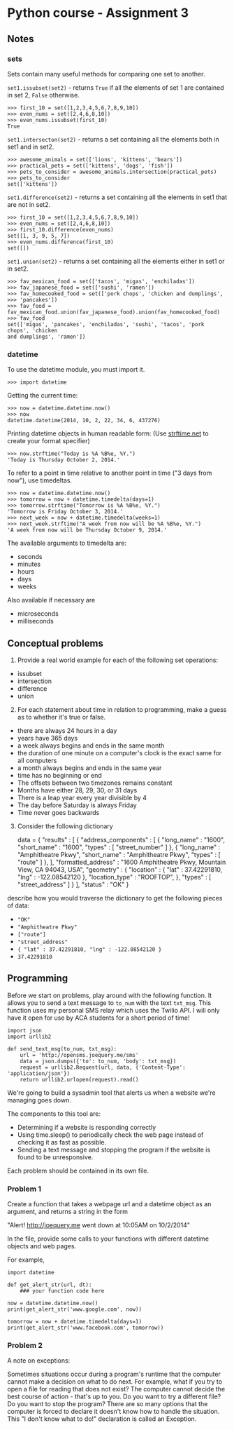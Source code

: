 Python course - Assignment 3
============================

Notes
-----

### sets

Sets contain many useful methods for comparing one set to another.

`set1.issubset(set2)` - returns `True` if all the elements of set 1 are
contained in set 2, `False` otherwise.

    >>> first_10 = set([1,2,3,4,5,6,7,8,9,10])
    >>> even_nums = set([2,4,6,8,10])
    >>> even_nums.issubset(first_10)
    True

`set1.intersecton(set2)` - returns a set containing all the elements both in set1
and in set2.

    >>> awesome_animals = set(['lions', 'kittens', 'bears'])
    >>> practical_pets = set(['kittens', 'dogs', 'fish'])
    >>> pets_to_consider = awesome_animals.intersection(practical_pets)
    >>> pets_to_consider
    set(['kittens'])

`set1.difference(set2)` - returns a set containing all the elements in set1
that are not in set2.

    >>> first_10 = set([1,2,3,4,5,6,7,8,9,10])
    >>> even_nums = set([2,4,6,8,10])
    >>> first_10.difference(even_nums)
    set([1, 3, 9, 5, 7])
    >>> even_nums.difference(first_10)
    set([])

`set1.union(set2)` - returns a set containing all the elements either in set1 or
in set2.

    >>> fav_mexican_food = set(['tacos', 'migas', 'enchiladas'])
    >>> fav_japanese_food = set(['sushi', 'ramen'])
    >>> fav_homecooked_food = set(['pork chops', 'chicken and dumplings',
    >>> 'pancakes'])
    >>> fav_food = fav_mexican_food.union(fav_japanese_food).union(fav_homecooked_food)
    >>> fav_food
    set(['migas', 'pancakes', 'enchiladas', 'sushi', 'tacos', 'pork chops', 'chicken
    and dumplings', 'ramen'])

### datetime

To use the datetime module, you must import it.

    >>> import datetime

Getting the current time:

    >>> now = datetime.datetime.now()
    >>> now
    datetime.datetime(2014, 10, 2, 22, 34, 6, 437276)

Printing datetime objects in human readable form: (Use [strftime.net][0] to
create your format specifier)

[0]: http://strftime.net/

    >>> now.strftime("Today is %A %B%e, %Y.")
    'Today is Thursday October 2, 2014.'


To refer to a point in time relative to another point in time ("3 days from
now"), use timedeltas.

    >>> now = datetime.datetime.now()
    >>> tomorrow = now + datetime.timedelta(days=1)
    >>> tomorrow.strftime("Tomorrow is %A %B%e, %Y.")
    'Tomorrow is Friday October 3, 2014.'
    >>> next_week = now + datetime.timedelta(weeks=1)
    >>> next_week.strftime("A week from now will be %A %B%e, %Y.")
    'A week from now will be Thursday October 9, 2014.'

The available arguments to timedelta are:

* seconds
* minutes
* hours
* days
* weeks

Also available if necessary are

* microseconds
* milliseconds



Conceptual problems
-------------------

1) Provide a real world example for each of the following set operations:

* issubset
* intersection
* difference
* union

2) For each statement about time in relation to programming, make a guess as to
whether it's true or false.

* there are always 24 hours in a day
* years have 365 days
* a week always begins and ends in the same month
* the duration of one minute on a computer's clock is the exact same for all
  computers
* a month always begins and ends in the same year
* time has no beginning or end
* The offsets between two timezones remains constant
* Months have either 28, 29, 30, or 31 days
* There is a leap year every year divisible by 4
* The day before Saturday is always Friday
* Time never goes backwards

3) Consider the following dictionary

    data = {
       "results" : [
          {
             "address_components" : [
                {
                   "long_name" : "1600",
                   "short_name" : "1600",
                   "types" : [ "street_number" ]
                },
                {
                   "long_name" : "Amphitheatre Pkwy",
                   "short_name" : "Amphitheatre Pkwy",
                   "types" : [ "route" ]
                },
             ],
             "formatted_address" : "1600 Amphitheatre Pkwy, Mountain View, CA 94043, USA",
             "geometry" : {
                "location" : {
                   "lat" : 37.42291810,
                   "lng" : -122.08542120
                },
                "location_type" : "ROOFTOP",
             },
             "types" : [ "street_address" ]
          }
       ],
       "status" : "OK"
    }

describe how you would traverse the dictionary to get the following pieces of
data:

* `"OK"`
* `"Amphitheatre Pkwy"`
* `["route"]`
* `"street_address"`
* `{ "lat" : 37.42291810, "lng" : -122.08542120 }`
* `37.42291810`

Programming
-----------

Before we start on problems, play around with the following function. It allows
you to send a text message to `to_num` with the text `txt_msg`. This function
uses my personal SMS relay which uses the Twilio API. I will only have it open
for use by ACA students for a short period of time!

    import json
    import urllib2

    def send_text_msg(to_num, txt_msg):
        url = 'http://opensms.joequery.me/sms'
        data = json.dumps({'to': to_num, 'body': txt_msg})
        request = urllib2.Request(url, data, {'Content-Type': 'application/json'})
        return urllib2.urlopen(request).read()

We're going to build a sysadmin tool that alerts us when a website we're
managing goes down.

The components to this tool are:

* Determining if a website is responding correctly
* Using time.sleep() to periodically check the web page instead of checking it
  as fast as possible.
* Sending a text message and stopping the program if the website is found to be
  unresponsive.

Each problem should be contained in its own file.

### Problem 1

Create a function that takes a webpage url and a datetime object as an argument,
and returns a string in the form

"Alert! http://joequery.me went down at 10:05AM on 10/2/2014"

In the file, provide some calls to your functions with different datetime
objects and web pages.

For example,

    import datetime

    def get_alert_str(url, dt):
        ### your function code here

    now = datetime.datetime.now()
    print(get_alert_str('www.google.com', now))

    tomorrow = now + datetime.timedelta(days=1)
    print(get_alert_str('www.facebook.com', tomorrow))

### Problem 2

A note on exceptions:

Sometimes situations occur during a program's runtime that the computer cannot
make a decision on what to do next. For example, what if you try to open a file
for reading that does not exist? The computer cannot decide the best course of
action - that's up to you. Do you want to try a different file? Do you want to
stop the program? There are so many options that the computer is forced to
declare it doesn't know how to handle the situation. This "I don't know what to
do!" declaration is called an Exception.
